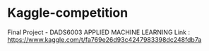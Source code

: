 # Kaggle-competition
Final Project - DADS6003
APPLIED MACHINE LEARNING
Link : https://www.kaggle.com/t/fa769e26d93c4247983398dc248fdb7a
